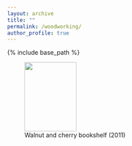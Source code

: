 ```yaml
---
layout: archive
title: ""
permalink: /woodworking/
author_profile: true
---
```


{% include base_path %}

<figure>
  <img width="120" height="160" src="{{site.url}}/images/ww-photos/bookshelf.jpg" />
  <figcaption>Walnut and cherry bookshelf (2011)</figcaption>
</figure>

  

  
